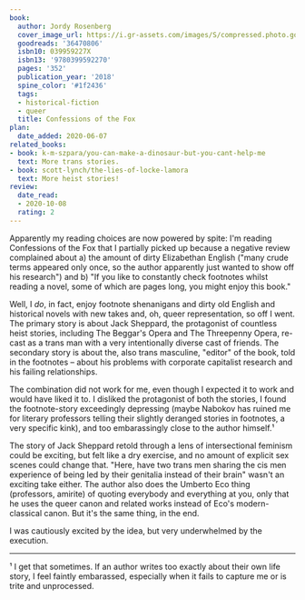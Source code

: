 ```yaml
---
book:
  author: Jordy Rosenberg
  cover_image_url: https://i.gr-assets.com/images/S/compressed.photo.goodreads.com/books/1522115915l/36470806._SY475_.jpg
  goodreads: '36470806'
  isbn10: 039959227X
  isbn13: '9780399592270'
  pages: '352'
  publication_year: '2018'
  spine_color: '#1f2436'
  tags:
  - historical-fiction
  - queer
  title: Confessions of the Fox
plan:
  date_added: 2020-06-07
related_books:
- book: k-m-szpara/you-can-make-a-dinosaur-but-you-cant-help-me
  text: More trans stories.
- book: scott-lynch/the-lies-of-locke-lamora
  text: More heist stories!
review:
  date_read:
  - 2020-10-08
  rating: 2
---
```


Apparently my reading choices are now powered by spite: I'm reading Confessions of the Fox that I partially picked up
because a negative review complained about a) the amount of dirty Elizabethan English  ("many crude terms appeared only
once, so the author apparently just wanted to show off his research") and b) "If you like to constantly check footnotes
whilst reading a novel, some of which are pages long, you might enjoy this book."

Well, I *do*, in fact, enjoy footnote shenanigans and dirty old English and historical novels with new takes and, oh,
queer representation, so off I went. The primary story is about Jack Sheppard, the protagonist of countless heist
stories, including The Beggar's Opera and The Threepenny Opera, re-cast as a trans man with a very intentionally diverse
cast of friends. The secondary story is about the, also trans masculine, "editor" of the book, told in the footnotes –
about his problems with corporate capitalist research and his failing relationships.

The combination did not work for me, even though I expected it to work and would have liked it to. I disliked the
protagonist of both the stories, I found the footnote-story exceedingly depressing (maybe Nabokov has ruined me for
literary professors telling their slightly deranged stories in footnotes, a very specific kink), and too embarassingly
close to the author himself.¹

The story of Jack Sheppard retold through a lens of intersectional feminism could be exciting, but felt like a dry
exercise, and no amount of explicit sex scenes could change that. "Here, have two trans men sharing the cis men
experience of being led by their genitalia instead of their brain" wasn't an exciting take either.  The author also does
the Umberto Eco thing (professors, amirite) of quoting everybody and everything at you, only that he uses the queer
canon and related works instead of Eco's modern-classical canon. But it's the same thing, in the end.

I was cautiously excited by the idea, but very underwhelmed by the execution.

-----

¹ I get that sometimes. If an author writes too exactly about their own life story, I feel faintly embarassed,
especially when it fails to capture me or is trite and unprocessed.
